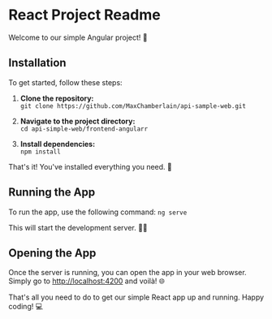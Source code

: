 # React Project Readme

Welcome to our simple Angular project! 🚀

## Installation

To get started, follow these steps:

1. **Clone the repository:**  
```git clone https://github.com/MaxChamberlain/api-sample-web.git```

2. **Navigate to the project directory:**  
```cd api-simple-web/frontend-angularr```

3. **Install dependencies:**  
```npm install```

That's it! You've installed everything you need. 🎉

## Running the App

To run the app, use the following command:
```ng serve```

This will start the development server. 🏃‍♂️

## Opening the App

Once the server is running, you can open the app in your web browser.  
Simply go to [http://localhost:4200](http://localhost:4200) and voilà! 🌐

That's all you need to do to get our simple React app up and running. Happy coding! 💻
